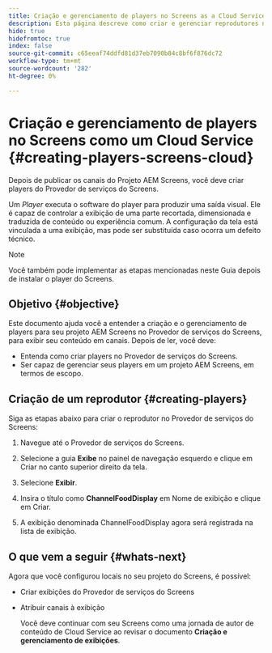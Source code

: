 ```yaml
---
title: Criação e gerenciamento de players no Screens as a Cloud Service
description: Esta página descreve como criar e gerenciar reprodutores no Screens as a Cloud Service.
hide: true
hidefromtoc: true
index: false
source-git-commit: c65eeaf74ddfd81d37eb7090b84c8bf6f876dc72
workflow-type: tm+mt
source-wordcount: '282'
ht-degree: 0%

---
```



# Criação e gerenciamento de players no Screens como um Cloud Service {#creating-players-screens-cloud}

Depois de publicar os canais do Projeto AEM Screens, você deve criar players do Provedor de serviços do Screens.

Um *Player* executa o software do player para produzir uma saída visual. Ele é capaz de controlar a exibição de uma parte recortada, dimensionada e traduzida de conteúdo ou experiência comum. A configuração da tela está vinculada a uma exibição, mas pode ser substituída caso ocorra um defeito técnico.

>[!NOTE]
>Você também pode implementar as etapas mencionadas neste Guia depois de instalar o player do Screens.

## Objetivo {#objective}

Este documento ajuda você a entender a criação e o gerenciamento de players para seu projeto AEM Screens no Provedor de serviços do Screens, para exibir seu conteúdo em canais. Depois de ler, você deve:

* Entenda como criar players no Provedor de serviços do Screens.
* Ser capaz de gerenciar seus players em um projeto AEM Screens, em termos de escopo.

## Criação de um reprodutor {#creating-players}

Siga as etapas abaixo para criar o reprodutor no Provedor de serviços do Screens:

1. Navegue até o Provedor de serviços do Screens.

1. Selecione a guia **Exibe** no painel de navegação esquerdo e clique em Criar no canto superior direito da tela.

1. Selecione **Exibir**.
1. Insira o título como **ChannelFoodDisplay** em Nome de exibição e clique em Criar.
1. A exibição denominada ChannelFoodDisplay agora será registrada na lista de exibição.

## O que vem a seguir {#whats-next}

Agora que você configurou locais no seu projeto do Screens, é possível:

* Criar exibições do Provedor de serviços do Screens
* Atribuir canais à exibição

   Você deve continuar com seu Screens como uma jornada de autor de conteúdo de Cloud Service ao revisar o documento **Criação e gerenciamento de exibições**.